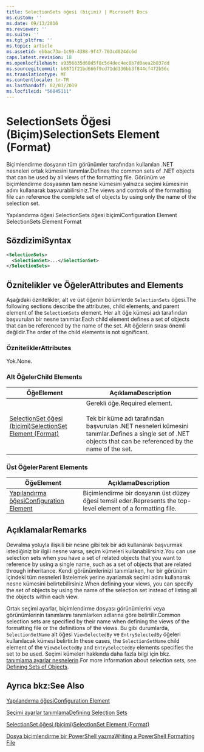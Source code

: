 ```yaml
---
title: SelectionSets öğesi (biçimi) | Microsoft Docs
ms.custom: ''
ms.date: 09/13/2016
ms.reviewer: ''
ms.suite: ''
ms.tgt_pltfrm: ''
ms.topic: article
ms.assetid: ebbac73a-1c99-4388-9f47-703cd024dc6d
caps.latest.revision: 18
ms.openlocfilehash: a9356635d60d5f8c5d4dec4ec8b7d0aea2b037dd
ms.sourcegitcommit: b6871f21bd666f9cd71dd336bb3f844cf472b56c
ms.translationtype: MT
ms.contentlocale: tr-TR
ms.lasthandoff: 02/03/2019
ms.locfileid: "56845111"
---
```

# <a name="selectionsets-element-format"></a><span data-ttu-id="a175e-102">SelectionSets Öğesi (Biçim)</span><span class="sxs-lookup"><span data-stu-id="a175e-102">SelectionSets Element (Format)</span></span>

<span data-ttu-id="a175e-103">Biçimlendirme dosyanın tüm görünümler tarafından kullanılan .NET nesneleri ortak kümesini tanımlar.</span><span class="sxs-lookup"><span data-stu-id="a175e-103">Defines the common sets of .NET objects that can be used by all views of the formatting file.</span></span> <span data-ttu-id="a175e-104">Görünüm ve biçimlendirme dosyasının tam nesne kümesini yalnızca seçimi kümesinin adını kullanarak başvurabilirsiniz.</span><span class="sxs-lookup"><span data-stu-id="a175e-104">The views and controls of the formatting file can reference the complete set of objects by using only the name of the selection set.</span></span>

<span data-ttu-id="a175e-105">Yapılandırma öğesi SelectionSets öğesi biçimi</span><span class="sxs-lookup"><span data-stu-id="a175e-105">Configuration Element SelectionSets Element Format</span></span>

## <a name="syntax"></a><span data-ttu-id="a175e-106">Sözdizimi</span><span class="sxs-lookup"><span data-stu-id="a175e-106">Syntax</span></span>

```xml
<SelectionSets>
  <SelectionSet>...</SelectionSet>
</SelectionSets>
```

## <a name="attributes-and-elements"></a><span data-ttu-id="a175e-107">Öznitelikler ve Öğeler</span><span class="sxs-lookup"><span data-stu-id="a175e-107">Attributes and Elements</span></span>

<span data-ttu-id="a175e-108">Aşağıdaki öznitelikler, alt ve üst öğenin bölümlerde `SelectionSets` öğesi.</span><span class="sxs-lookup"><span data-stu-id="a175e-108">The following sections describe the attributes, child elements, and parent element of the `SelectionSets` element.</span></span> <span data-ttu-id="a175e-109">Her alt öğe kümesi adı tarafından başvurulan bir nesne tanımlar.</span><span class="sxs-lookup"><span data-stu-id="a175e-109">Each child element defines a set of objects that can be referenced by the name of the set.</span></span> <span data-ttu-id="a175e-110">Alt öğelerin sırası önemli değildir.</span><span class="sxs-lookup"><span data-stu-id="a175e-110">The order of the child elements is not significant.</span></span>

### <a name="attributes"></a><span data-ttu-id="a175e-111">Öznitelikler</span><span class="sxs-lookup"><span data-stu-id="a175e-111">Attributes</span></span>

<span data-ttu-id="a175e-112">Yok.</span><span class="sxs-lookup"><span data-stu-id="a175e-112">None.</span></span>

### <a name="child-elements"></a><span data-ttu-id="a175e-113">Alt Öğeler</span><span class="sxs-lookup"><span data-stu-id="a175e-113">Child Elements</span></span>

|<span data-ttu-id="a175e-114">Öğe</span><span class="sxs-lookup"><span data-stu-id="a175e-114">Element</span></span>|<span data-ttu-id="a175e-115">Açıklama</span><span class="sxs-lookup"><span data-stu-id="a175e-115">Description</span></span>|
|-------------|-----------------|
|[<span data-ttu-id="a175e-116">SelectionSet öğesi (biçimi)</span><span class="sxs-lookup"><span data-stu-id="a175e-116">SelectionSet Element (Format)</span></span>](./selectionset-element-format.md)|<span data-ttu-id="a175e-117">Gerekli öğe.</span><span class="sxs-lookup"><span data-stu-id="a175e-117">Required element.</span></span><br /><br /> <span data-ttu-id="a175e-118">Tek bir küme adı tarafından başvurulan .NET nesneleri kümesini tanımlar.</span><span class="sxs-lookup"><span data-stu-id="a175e-118">Defines a single set of .NET objects that can be referenced by the name of the set.</span></span>|

### <a name="parent-elements"></a><span data-ttu-id="a175e-119">Üst Öğeler</span><span class="sxs-lookup"><span data-stu-id="a175e-119">Parent Elements</span></span>

|<span data-ttu-id="a175e-120">Öğe</span><span class="sxs-lookup"><span data-stu-id="a175e-120">Element</span></span>|<span data-ttu-id="a175e-121">Açıklama</span><span class="sxs-lookup"><span data-stu-id="a175e-121">Description</span></span>|
|-------------|-----------------|
|[<span data-ttu-id="a175e-122">Yapılandırma öğesi</span><span class="sxs-lookup"><span data-stu-id="a175e-122">Configuration Element</span></span>](./configuration-element-format.md)|<span data-ttu-id="a175e-123">Biçimlendirme bir dosyanın üst düzey öğesi temsil eder.</span><span class="sxs-lookup"><span data-stu-id="a175e-123">Represents the top-level element of a formatting file.</span></span>|

## <a name="remarks"></a><span data-ttu-id="a175e-124">Açıklamalar</span><span class="sxs-lookup"><span data-stu-id="a175e-124">Remarks</span></span>

<span data-ttu-id="a175e-125">Devralma yoluyla ilişkili bir nesne gibi tek bir adı kullanarak başvurmak istediğiniz bir ilgili nesne varsa, seçim kümeleri kullanabilirsiniz.</span><span class="sxs-lookup"><span data-stu-id="a175e-125">You can use selection sets when you have a set of related objects that you want to reference by using a single name, such as a set of objects that are related through inheritance.</span></span> <span data-ttu-id="a175e-126">Kendi görünümlerinizi tanımlarken, her bir görünüm içindeki tüm nesneleri listelemek yerine ayarlamak seçimi adını kullanarak nesne kümesini belirtebilirsiniz.</span><span class="sxs-lookup"><span data-stu-id="a175e-126">When defining your views, you can specify the set of objects by using the name of the selection set instead of listing all the objects within each view.</span></span>

<span data-ttu-id="a175e-127">Ortak seçimi ayarlar, biçimlendirme dosyası görünümlerini veya görünümlerinin tanımlarını tanımlarken adlarına göre belirtilir.</span><span class="sxs-lookup"><span data-stu-id="a175e-127">Common selection sets are specified by their name when defining the views of the formatting file or the definitions of the views.</span></span> <span data-ttu-id="a175e-128">Bu gibi durumlarda, `SelectionSetName` alt öğesi `ViewSelectedBy` ve `EntrySelectedBy` öğeleri kullanılacak kümesi belirtir.</span><span class="sxs-lookup"><span data-stu-id="a175e-128">In these cases, the `SelectionSetName` child element of the `ViewSelectedBy` and `EntrySelectedBy` elements specifies the set to be used.</span></span> <span data-ttu-id="a175e-129">Seçimi kümeleri hakkında daha fazla bilgi için bkz. [tanımlama ayarlar nesnelerin](./defining-selection-sets.md).</span><span class="sxs-lookup"><span data-stu-id="a175e-129">For more information about selection sets, see [Defining Sets of Objects](./defining-selection-sets.md).</span></span>

## <a name="see-also"></a><span data-ttu-id="a175e-130">Ayrıca bkz:</span><span class="sxs-lookup"><span data-stu-id="a175e-130">See Also</span></span>

[<span data-ttu-id="a175e-131">Yapılandırma öğesi</span><span class="sxs-lookup"><span data-stu-id="a175e-131">Configuration Element</span></span>](./configuration-element-format.md)

[<span data-ttu-id="a175e-132">Seçimi ayarlar tanımlama</span><span class="sxs-lookup"><span data-stu-id="a175e-132">Defining Selection Sets</span></span>](./defining-selection-sets.md)

[<span data-ttu-id="a175e-133">SelectionSet öğesi (biçimi)</span><span class="sxs-lookup"><span data-stu-id="a175e-133">SelectionSet Element (Format)</span></span>](./selectionset-element-format.md)

[<span data-ttu-id="a175e-134">Dosya biçimlendirme bir PowerShell yazma</span><span class="sxs-lookup"><span data-stu-id="a175e-134">Writing a PowerShell Formatting File</span></span>](./writing-a-powershell-formatting-file.md)
